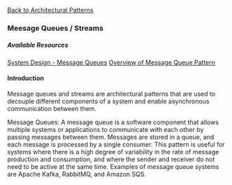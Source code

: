 [Back to Architectural Patterns](../08-architectural-patterns.md)

### Meesage Queues / Streams

##### Available Resources

[System Design - Message Queues](https://medium.com/must-know-computer-science/system-design-message-queues-245612428a22)
[Overview of Message Queue Pattern](https://badia-kharroubi.gitbooks.io/microservices-architecture/content/patterns/communication-patterns/message-queue-pattern.html)

#### Introduction

Message queues and streams are architectural patterns that are used to decouple different components of a system and enable asynchronous communication between them.

Message Queues: A message queue is a software component that allows multiple systems or applications to communicate with each other by passing messages between them. Messages are stored in a queue, and each message is processed by a single consumer. This pattern is useful for systems where there is a high degree of variability in the rate of message production and consumption, and where the sender and receiver do not need to be active at the same time. Examples of message queue systems are Apache Kafka, RabbitMQ, and Amazon SQS.
